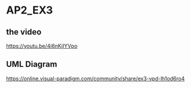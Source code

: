 # AP2_EX3

## the video
https://youtu.be/4i6nKjIYVpo
## UML Diagram
https://online.visual-paradigm.com/community/share/ex3-vpd-lh1od6ro4
